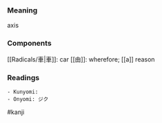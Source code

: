### Meaning

axis

### Components

[[Radicals/車|車]]: car [[由]]: wherefore; [[a]] reason

### Readings

```
- Kunyomi: 
- Onyomi: ジク
```

#kanji